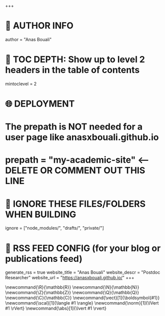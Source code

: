 +++
# 👤 AUTHOR INFO
author = "Anas Bouali"

# 🧭 TOC DEPTH: Show up to level 2 headers in the table of contents
mintoclevel = 2

# 🌐 DEPLOYMENT
# The prepath is NOT needed for a user page like anasxbouali.github.io
# prepath = "my-academic-site"  <-- DELETE OR COMMENT OUT THIS LINE

# 🧼 IGNORE THESE FILES/FOLDERS WHEN BUILDING
ignore = ["node_modules/", "drafts/", "private/"]

# 🔔 RSS FEED CONFIG (for your blog or publications feed)
generate_rss = true
website_title = "Anas Bouali"
website_descr = "Postdoc Researcher"
website_url   = "https://anasxbouali.github.io/"
+++

\newcommand{\R}{\mathbb{R}} 
\newcommand{\N}{\mathbb{N}}
\newcommand{\Z}{\mathbb{Z}}
\newcommand{\Q}{\mathbb{Q}}
\newcommand{\C}{\mathbb{C}}
\newcommand{\vect}[1]{\boldsymbol{#1}}
\newcommand{\scal}[1]{\langle #1 \rangle}
\newcommand{\norm}[1]{\lVert #1 \rVert}
\newcommand{\abs}[1]{\lvert #1 \rvert}